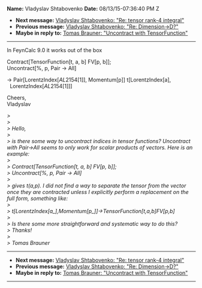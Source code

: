 **Name:** Vladyslav Shtabovenko
**Date:** 08/13/15-07:36:40 PM Z

  - **Next message:** [Vladyslav Shtabovenko: "Re: tensor rank-4
    integral"](0975.html)
  - **Previous message:** [Vladyslav Shtabovenko: "Re:
    Dimension-\>D?"](0973.html)
  - **Maybe in reply to:** [Tomas Brauner: "Uncontract with
    TensorFunction"](0639.html)

-----

In FeynCalc 9.0 it works out of the box  

Contract[TensorFunction[t, a, b] FV[p, b]];  
Uncontract[%, p, Pair -\> All]  

\-\> Pair[LorentzIndex[$AL$2154[1]],
Momentum[p]] t[LorentzIndex[a],  
  LorentzIndex[$AL$2154[1]]]  

Cheers,  
Vladyslav  

*\>*  
*\>*  
*\> Hello,*  
*\>*  
*\> is there some way to uncontract indices in tensor functions?
Uncontract with Pair-\>All seems to only work for scalar products of
vectors. Here is an example:*  
*\>*  
*\> Contract[TensorFunction[t, a, b] FV[p,
b]];*  
*\> Uncontract[%, p, Pair -\> All]*  
*\>*  
*\> gives t(a,p). I did not find a way to separate the tensor from the
vector once they are contracted unless I explicitly perform a
replacement on the full form, something like:*  
*\>*  
*\>
t[LorentzIndex[a\_],Momentum[p\_]]-\>TensorFunction[t,a,b]FV[p,b]*  
*\>*  
*\> Is there some more straightforward and systematic way to do this?*  
*\> Thanks\!*  
*\>*  
*\> Tomas Brauner*  

-----

  - **Next message:** [Vladyslav Shtabovenko: "Re: tensor rank-4
    integral"](0975.html)
  - **Previous message:** [Vladyslav Shtabovenko: "Re:
    Dimension-\>D?"](0973.html)
  - **Maybe in reply to:** [Tomas Brauner: "Uncontract with
    TensorFunction"](0639.html)

-----

